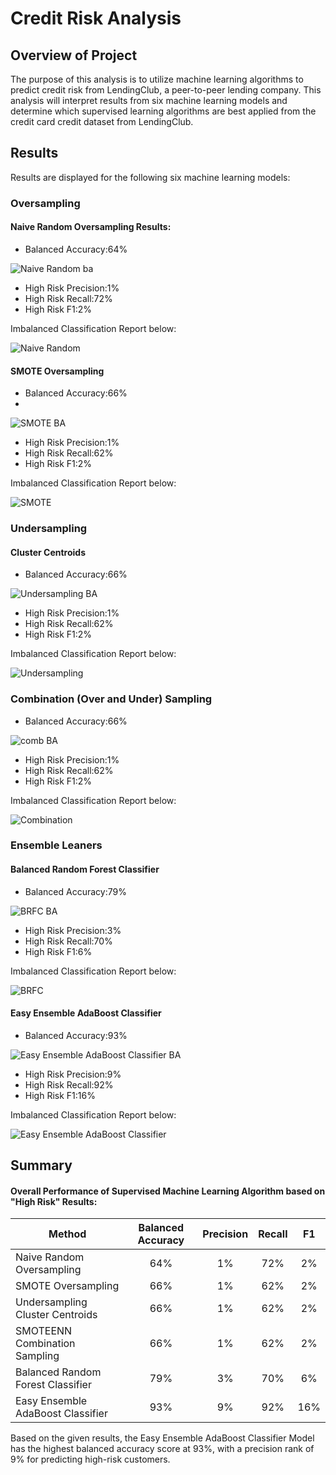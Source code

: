 # Credit Risk Analysis
## Overview of Project
The purpose of this analysis is to utilize machine learning algorithms to predict credit risk from LendingClub, a peer-to-peer lending company. This analysis will interpret results from six machine learning models and determine which supervised learning algorithms are best applied from the credit card credit dataset from LendingClub. 

## Results
Results are displayed for the following six machine learning models: 

### Oversampling 
#### Naive Random Oversampling Results:
- Balanced Accuracy:64%

![Naive Random ba](https://user-images.githubusercontent.com/96746207/173453920-a4279c88-b3eb-4075-81c2-3a74072eae94.png)

- High Risk Precision:1%
- High Risk Recall:72%
- High Risk F1:2%

Imbalanced Classification Report below:

![Naive Random](https://user-images.githubusercontent.com/96746207/173452786-342ba0bc-95fe-41c6-be8c-dfde170757f3.png)

#### SMOTE Oversampling
- Balanced Accuracy:66%
-
![SMOTE BA](https://user-images.githubusercontent.com/96746207/173453935-97e3cc4a-627f-46e1-b59e-aaed34764df4.png)

- High Risk Precision:1%
- High Risk Recall:62%
- High Risk F1:2%

Imbalanced Classification Report below:

![SMOTE](https://user-images.githubusercontent.com/96746207/173452791-4adc0a68-5d1e-46ce-af80-e9373891a69b.png)

### Undersampling
#### Cluster Centroids
- Balanced Accuracy:66%

![Undersampling BA](https://user-images.githubusercontent.com/96746207/173454132-960804a0-47d0-4a39-841a-0ca817233659.png)

- High Risk Precision:1%
- High Risk Recall:62%
- High Risk F1:2%

Imbalanced Classification Report below:

![Undersampling](https://user-images.githubusercontent.com/96746207/173452801-d5a0bb8d-c53d-451c-89b8-de82e4dc1abe.png)

### Combination (Over and Under) Sampling
- Balanced Accuracy:66%

![comb BA](https://user-images.githubusercontent.com/96746207/173454339-ab5f8bab-8dbc-44b5-a015-f0ac2ef44c0d.png)

- High Risk Precision:1%
- High Risk Recall:62%
- High Risk F1:2%

Imbalanced Classification Report below:

![Combination](https://user-images.githubusercontent.com/96746207/173452813-0af95abe-6b6e-4dff-86fd-db38d88d29cb.png)

### Ensemble Leaners
#### Balanced Random Forest Classifier
- Balanced Accuracy:79%

![BRFC BA](https://user-images.githubusercontent.com/96746207/173454357-d4a127be-6707-41a9-8c52-827a199d00e6.png)

- High Risk Precision:3%
- High Risk Recall:70%
- High Risk F1:6%

Imbalanced Classification Report below:

![BRFC](https://user-images.githubusercontent.com/96746207/173452822-44b9f192-1dc0-4e15-a92c-76292de3114c.png)

#### Easy Ensemble AdaBoost Classifier
- Balanced Accuracy:93%

![Easy Ensemble AdaBoost Classifier BA](https://user-images.githubusercontent.com/96746207/173454380-56db7ecb-f9a0-4ee1-a512-34de1824f726.png)

- High Risk Precision:9%
- High Risk Recall:92%
- High Risk F1:16%

Imbalanced Classification Report below:

![Easy Ensemble AdaBoost Classifier](https://user-images.githubusercontent.com/96746207/173452836-800a4c5b-f096-4837-8b3c-505628dbd63f.png)

	
## Summary 
#### Overall Performance of Supervised Machine Learning Algorithm based on "High Risk" Results:
|   Method     |  Balanced Accuracy  |  Precision  |  Recall | F1 | 
| -------------|:-------------------:|:-----------:|:-------:|:--:|
| Naive Random Oversampling    | 64%| 1%| 72% | 2% |
| SMOTE Oversampling     |  66%| 1%| 62% | 2% | 
| Undersampling Cluster Centroids | 66%| 1%| 62% | 2% | 
| SMOTEENN Combination Sampling |  66%| 1%| 62% | 2% |
| Balanced Random Forest Classifier |  79%| 3%| 70% | 6% |
| Easy Ensemble AdaBoost Classifier |  93%| 9%| 92% | 16% |
   

Based on the given results, the Easy Ensemble AdaBoost Classifier Model has the highest balanced accuracy score at 93%, with a precision rank of 9% for predicting high-risk customers. 


